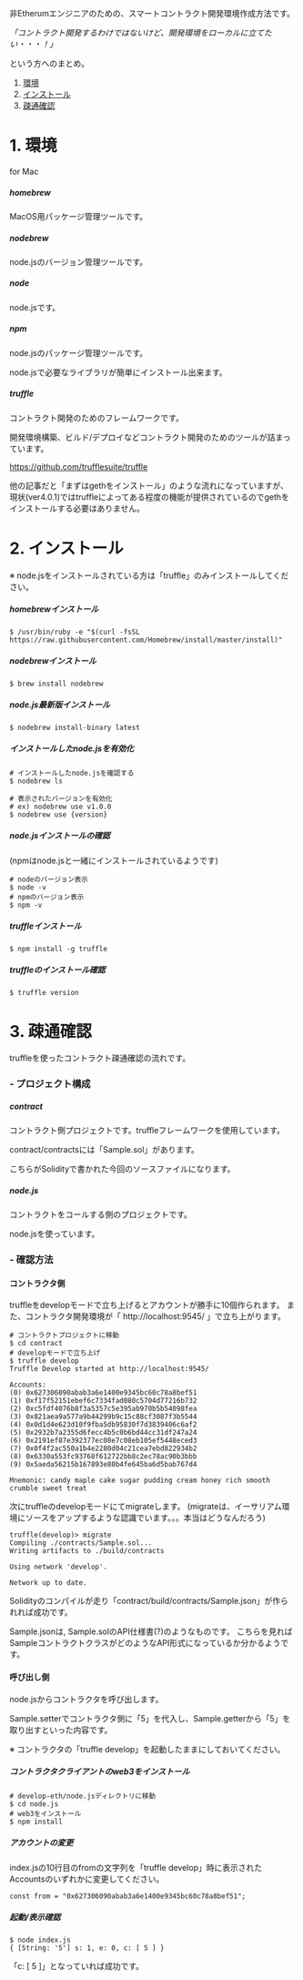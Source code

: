 
非Etherumエンジニアのための、スマートコントラクト開発環境作成方法です。

_「コントラクト開発するわけではないけど、開発環境をローカルに立てたい・・・！」_

という方へのまとめ。

1. [環境](https://github.com/koma2hiroki/develop-eth#環境)
1. [インストール](https://github.com/koma2hiroki/develop-eth#インストール)
1. [疎通確認](https://github.com/koma2hiroki/develop-eth#疎通確認)


# 1. 環境

for Mac

##### homebrew
MacOS用パッケージ管理ツールです。

##### nodebrew
node.jsのバージョン管理ツールです。

##### node
node.jsです。

##### npm
node.jsのパッケージ管理ツールです。

node.jsで必要なライブラリが簡単にインストール出来ます。

##### truffle
コントラクト開発のためのフレームワークです。

開発環境構築、ビルド/デプロイなどコントラクト開発のためのツールが詰まっています。

https://github.com/trufflesuite/truffle

他の記事だと「まずはgethをインストール」のような流れになっていますが、
現状(ver4.0.1)ではtruffleによってある程度の機能が提供されているのでgethをインストールする必要はありません。


# 2. インストール

※ node.jsをインストールされている方は「truffle」のみインストールしてください。

##### homebrewインストール
```
$ /usr/bin/ruby -e "$(curl -fsSL https://raw.githubusercontent.com/Homebrew/install/master/install)"
```

##### nodebrewインストール
```
$ brew install nodebrew
```

##### node.js最新版インストール
```
$ nodebrew install-binary latest
```

##### インストールしたnode.jsを有効化
```
# インストールしたnode.jsを確認する
$ nodebrew ls

# 表示されたバージョンを有効化
# ex) nodebrew use v1.0.0
$ nodebrew use {version}
```

##### node.jsインストールの確認

(npmはnode.jsと一緒にインストールされているようです)
```
# nodeのバージョン表示
$ node -v
# npmのバージョン表示
$ npm -v
```

##### truffleインストール
```
$ npm install -g truffle
```

##### truffleのインストール確認
```
$ truffle version
```


# 3. 疎通確認

truffleを使ったコントラクト疎通確認の流れです。


### - プロジェクト構成

##### contract
コントラクト側プロジェクトです。truffleフレームワークを使用しています。

contract/contractsには「Sample.sol」があります。

こちらがSolidityで書かれた今回のソースファイルになります。

##### node.js
コントラクトをコールする側のプロジェクトです。

node.jsを使っています。


### - 確認方法

#### コントラクタ側

truffleをdevelopモードで立ち上げるとアカウントが勝手に10個作られます。
また、コントラクタ開発環境が「 http://localhost:9545/ 」で立ち上がります。

```
# コントラクトプロジェクトに移動
$ cd contract
# developモードで立ち上げ
$ truffle develop
Truffle Develop started at http://localhost:9545/

Accounts:
(0) 0x627306090abab3a6e1400e9345bc60c78a8bef51
(1) 0xf17f52151ebef6c7334fad080c5704d77216b732
(2) 0xc5fdf4076b8f3a5357c5e395ab970b5b54098fea
(3) 0x821aea9a577a9b44299b9c15c88cf3087f3b5544
(4) 0x0d1d4e623d10f9fba5db95830f7d3839406c6af2
(5) 0x2932b7a2355d6fecc4b5c0b6bd44cc31df247a24
(6) 0x2191ef87e392377ec08e7c08eb105ef5448eced3
(7) 0x0f4f2ac550a1b4e2280d04c21cea7ebd822934b2
(8) 0x6330a553fc93768f612722bb8c2ec78ac90b3bbb
(9) 0x5aeda56215b167893e80b4fe645ba6d5bab767d4

Mnemonic: candy maple cake sugar pudding cream honey rich smooth crumble sweet treat
```

次にtruffleのdevelopモードにてmigrateします。
(migrateは、イーサリアム環境にソースをアップするような認識でいます。。。本当はどうなんだろう)

```
truffle(develop)> migrate
Compiling ./contracts/Sample.sol...
Writing artifacts to ./build/contracts

Using network 'develop'.

Network up to date.
```

Solidityのコンパイルが走り「contract/build/contracts/Sample.json」が作られれば成功です。

Sample.jsonは, Sample.solのAPI仕様書(?)のようなものです。
こちらを見ればSampleコントラクトクラスがどのようなAPI形式になっているか分かるようです。


#### 呼び出し側

node.jsからコントラクタを呼び出します。

Sample.setterでコントラクタ側に「5」を代入し、Sample.getterから「5」を取り出すといった内容です。

※ コントラクタの「truffle develop」を起動したままにしておいてください。

##### コントラクタクライアントのweb3をインストール
```
# develop-eth/node.jsディレクトリに移動
$ cd node.js
# web3をインストール
$ npm install
```

##### アカウントの変更

index.jsの10行目のfromの文字列を「truffle develop」時に表示されたAccountsのいずれかに変更してください。
```
const from = "0x627306090abab3a6e1400e9345bc60c78a8bef51";
```

##### 起動/表示確認
```
$ node index.js
{ [String: '5'] s: 1, e: 0, c: [ 5 ] }
```
「c: [ 5 ]」となっていれば成功です。
